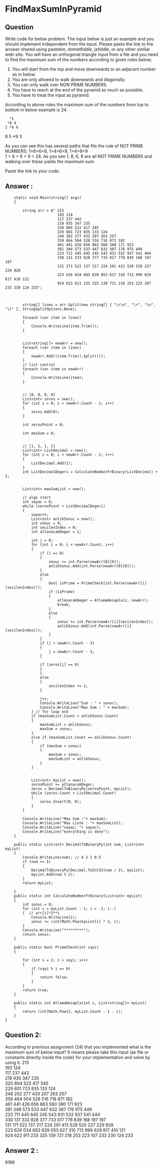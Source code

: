 # FindMaxSumInPyramid


## Question
Write code for below problem. The input below is just an example and you should implement independent from the input. Please paste the link to the answer shared using pastebin, dotnetfiddle, jsfiddle, or any other similar web-site.
You will have an orthogonal triangle input from a file and you need to find the maximum sum of the numbers according to given rules below;

1. You will start from the top and move downwards to an adjacent number as in below.
2. You are only allowed to walk downwards and diagonally.
3. You can only walk over NON PRIME NUMBERS.
4. You have to reach at the end of the pyramid as much as possible.
5. You have to treat the input as pyramid.

According to above rules the maximum sum of the numbers from top to bottom in below example is 24.

      *1
     *8 4
    2 *6 9
   8 5 *9 3

As you can see this has several paths that fits the rule of NOT PRIME NUMBERS; 1>8>6>9, 1>4>6>9, 1>4>9>9 <br/>
1 + 8 + 6 + 9 = 24.  As you see 1, 8, 6, 9 are all NOT PRIME NUMBERS and walking over these yields the maximum sum.

Paste the link to your code.

## Answer : 


        static void Main(string[] args)
        {

            string arr = @" 215
                            193 124
                            117 237 442
                            218 935 347 235
                            320 804 522 417 345
                            229 601 723 835 133 124
                            248 202 277 433 207 263 257
                            359 464 504 528 516 716 871 182
                            461 441 426 656 863 560 380 171 923
                            381 348 573 533 447 632 387 176 975 449
                            223 711 445 645 245 543 931 532 937 541 444
                            330 131 333 928 377 733 017 778 839 168 197 197
                            131 171 522 137 217 224 291 413 528 520 227 229 928
                            223 626 034 683 839 053 627 310 713 999 629 817 410 121
                            924 622 911 233 325 139 721 218 253 223 107 233 230 124 233";



            string[] lines = arr.Split(new string[] { "\r\n", "\r", "\n", "\t" }, StringSplitOptions.None);

            foreach (var item in lines)
            {
                Console.WriteLine(item.Trim());
            }


            List<string[]> newArr = new();
            foreach (var item in lines)
            {
                newArr.Add((item.Trim().Split()));
            }
            // list control
            foreach (var item in newArr)
            {
                Console.WriteLine(item);
            }


            // [0, 0, 0, 0]
            List<int> zeros = new();
            for (int i = 0; i < newArr.Count - 1; i++)
            {
                zeros.Add(0);
            }

            int zerosPoint = 0;

            int maxSum = 0;


            // [1, 1, 1, 1]
            List<int> ListDecimal = new();
            for (int i = 0; i < newArr.Count - 1; i++)
            {
                ListDecimal.Add(1);
            }
            int ListDecimalDegeri = CalculateNumberFrBinary(ListDecimal) + 1;


            List<int> maxSumList = new();

            // algo start
            int sayac = 0;
            while (zerosPoint < ListDecimalDegeri)
            {
                sayac++;
                List<int> anlikSonuc = new();
                int sonuc = 0;
                int secilenIndex = 0;
                int atlanacakDeger = 1;

                int j = 0;
                for (int i = 0; i < newArr.Count; i++)
                {
                    if (i == 0)
                    {
                        sonuc += int.Parse(newArr[0][0]);
                        anlikSonuc.Add(int.Parse(newArr[0][0]));
                    }
                    else
                    {
                        bool isPrime = PrimeCheck(int.Parse(newArr[i][secilenIndex]));
                        if (isPrime)
                        {
                            atlanacakDeger = AtlamaHesapla(i, newArr);
                            break;
                        }
                        else
                        {
                            sonuc += int.Parse(newArr[i][secilenIndex]);
                            anlikSonuc.Add(int.Parse(newArr[i][secilenIndex]));
                        }
                    }
                    if (j > newArr.Count - 3)
                    {
                        j = newArr.Count - 3;
                    }

                    if (zeros[j] == 0)
                    {
                    }
                    else
                    {
                        secilenIndex += 1;
                    }

                    j++;
                    Console.WriteLine("Sum : " + sonuc);
                    Console.WriteLine("Max Sum : " + maxSum);
                } // for loop end
                if (maxSumList.Count < anlikSonuc.Count)
                {
                    maxSumList = anlikSonuc;
                    maxSum = sonuc;
                }
                else if (maxSumList.Count == anlikSonuc.Count)
                {
                    if (maxSum < sonuc)
                    {
                        maxSum = sonuc;
                        maxSumList = anlikSonuc;
                    }
                }


                List<int> myList = new();
                zerosPoint += atlanacakDeger;
                zeros = DecimalToBinaryPy(zerosPoint, myList);
                while (zeros.Count < ListDecimal.Count)
                {
                    zeros.Insert(0, 0);
                }
            }

            Console.WriteLine("Max Sum :"+ maxSum);
            Console.WriteLine("Max Liste : "+ maxSumList);
            Console.WriteLine("sayaç: "+ sayac);
            Console.WriteLine("everything is done");
        }

        public static List<int> DecimalToBinaryPy(int num, List<int> myList)
        {
            Console.WriteLine(num); // 4 2 1 0.5
            if (num >= 1)
            {
                DecimalToBinaryPy(Decimal.ToInt32(num / 2), myList);
                myList.Add(num % 2);
            }
            return myList;

        }
        public static int CalculateNumberFrBinary(List<int> myList)
        {
            int sonuc = 0;
            for (int i = myList.Count - 1; i > -1; i--)
            {  // arr[i]*2**i
                Console.WriteLine(i);
                sonuc += (int)Math.Pow(myList[i] * 2, i);
            }
            Console.WriteLine("*********");
            return sonuc;
        }

        public static bool PrimeCheck(int sayi)
        {

            for (int i = 2; i < sayi; i++)
            {
                if (sayi % i == 0)
                {
                    return false;
                }
            }
            return true;
        }

        public static int AtlamaHesapla(int i, List<string[]> myList)
        {
            return (int)Math.Pow(2, myList.Count - 1 - i);
        }
    }


## Question 2: 
According to previous assignment (24) that you implemented what is the maximum sum of below input? It means please take this input (as file or constants directly inside the code) for your implementation and solve by using it.
215 <br/>
193 124 <br/>
117 237 442 <br/>
218 935 347 235 <br/>
320 804 522 417 345 <br/>
229 601 723 835 133 124 <br/>
248 202 277 433 207 263 257 <br/>
359 464 504 528 516 716 871 182 <br/>
461 441 426 656 863 560 380 171 923 <br/>
381 348 573 533 447 632 387 176 975 449 <br/>
223 711 445 645 245 543 931 532 937 541 444 <br/>
330 131 333 928 377 733 017 778 839 168 197 197 <br/>
131 171 522 137 217 224 291 413 528 520 227 229 928 <br/>
223 626 034 683 839 053 627 310 713 999 629 817 410 121 <br/>
924 622 911 233 325 139 721 218 253 223 107 233 230 124 233 <br/>

## Answer 2 :
8186
